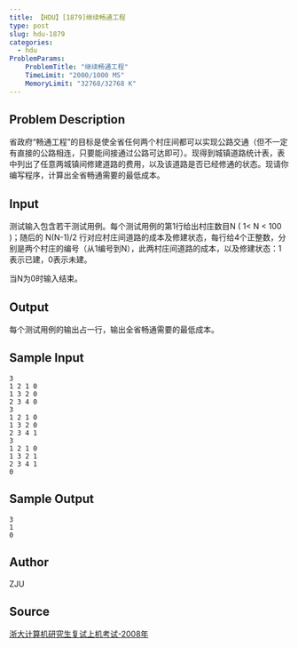 ```yaml
---
title: 【HDU】[1879]继续畅通工程
type: post
slug: hdu-1879
categories:
  - hdu
ProblemParams:
    ProblemTitle: "继续畅通工程"
    TimeLimit: "2000/1000 MS"
    MemoryLimit: "32768/32768 K"
---
```


## Problem Description

省政府“畅通工程”的目标是使全省任何两个村庄间都可以实现公路交通（但不一定有直接的公路相连，只要能间接通过公路可达即可）。现得到城镇道路统计表，表中列出了任意两城镇间修建道路的费用，以及该道路是否已经修通的状态。现请你编写程序，计算出全省畅通需要的最低成本。

## Input

测试输入包含若干测试用例。每个测试用例的第1行给出村庄数目N ( 1< N < 100 )；随后的 N(N-1)/2 行对应村庄间道路的成本及修建状态，每行给4个正整数，分别是两个村庄的编号（从1编号到N），此两村庄间道路的成本，以及修建状态：1表示已建，0表示未建。  
  
当N为0时输入结束。

## Output

每个测试用例的输出占一行，输出全省畅通需要的最低成本。

## Sample Input

```
3
1 2 1 0
1 3 2 0
2 3 4 0
3
1 2 1 0
1 3 2 0
2 3 4 1
3
1 2 1 0
1 3 2 1
2 3 4 1
0
```

## Sample Output

```
3
1
0
```

## Author

ZJU

## Source

[浙大计算机研究生复试上机考试-2008年](https://acm.hdu.edu.cn//search.php?field=problem&key=%D5%E3%B4%F3%BC%C6%CB%E3%BB%FA%D1%D0%BE%BF%C9%FA%B8%B4%CA%D4%C9%CF%BB%FA%BF%BC%CA%D4-2008%C4%EA&source=1&searchmode=source)

